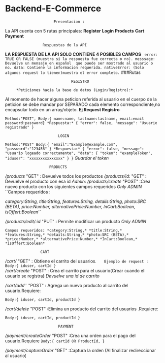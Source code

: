 # Backend-E-Commerce
                          Presentacion :
La API cuenta con 5 rutas principales:
**Register**
**Login**
**Products**
**Cart**
**Payment**

                     Respuestas de la API 
                     
                     
**LA RESPUESTA DE LA API SOLO CONTIENE  4 POSIBLES CAMPOS**
``
error: TRUE OR FALSE (muestra si la respuesta fue correcta o no).
messsage: Devuelve un mensaje en español  que puede ser mostrado al usuario o no.
data: Contiene la informacion requerida.
nativeError: (Solo algunos request lo tienen)muestra el error completo.``
                             ###Rutas
                             
                                  REGISTRO
             
         *Peticiones hacia la base de datos (Login/Registro):*
 Al momento de hacer alguna peticion referida al usuario en el cuerpo de la peticion se debe mandar por SEPARADO cada elemento correspondiente,no encapsular todo en un array/objeto.
 **Ej Request Registro** 

``Method:"POST",
 Body:{
     name:name,
     lastname:lastname,
     email:email
     password:password}
 *Respuesta:*
 {
  "error": false,
  "message": "Usuario registrado"
}``


                            LOGIN
                            
                            
``Method:"POST"
Body:{
    "email":"Example@example.com",
    "password":"123456"
}
*Respuesta:*
{
  "error": false,
  "message": "Usuario logeado correctamente",
  "data": {
    "token": "exampleToken",
    "iduser": "xxxxxxxxxxxxxxx"
  }
}``
*Guardar el token*

                        PRODUCTS
                        
                        
*/products* "GET" : Devuelve todos los productos
*/products/id:*  "GET" : Devuelve el producto con esa id
            *Admin*:
*/products/create*  "POST" :Crea nuevo producto con los siguientes campos requeridos *Only ADMIN*
``Campos requeridos : 

*category:String,*
*title:String,*
*features:String,*
*details:String,*
*photo:SRC (BETA),*
*price:Number,*
*alternativePrice:Number,*
*InCart:Boolean,*
*isOffert:Boolean*``

*/products/edit/:id*  "PUT" : Permite modificar un producto *Only ADMIN*


``Campos requeridos:
*category:String,*
*title:String,*
*features:String,*
*details:String,*
*photo:SRC (BETA),*
*price:Number,*
*alternativePrice:Number,*
*InCart:Boolean,*
*isOffert:Boolean*``



                    CART
                    
                    
*/cart/* "GET" : Obtiene el carrito del usuarios.
 ``   Ejemplo de request :
Body:{
    iduser,
    cartId
}``              
*/cart/create*  "POST" : Crea el carrito para el usuario(Crear cuando el usuario se registra)
     *Devuelve una id de carrito*
     
*/cart/add¨*  "POST" : Agrega un nuevo producto al carrito del usuario.Requiere:

``Body:{
    iduser,
    cartId,
    productId
}``

*/cart/delete*  "POST" :Elimina un producto del carrito del usuarios .Requiere:

``Body:{
    iduser,
    cartId,
    productId
}``

                            PAYMENT
                            
                            
*/payment/createOrder*  "POST" :Crea una orden para el pago del usuario.Requiere
``Body:{
    cartId OR ProductId,
}``

*/payment/captureOrder*  "GET" :Captura la orden (Al finalizar redireccionar al usuario)





 



 

            

